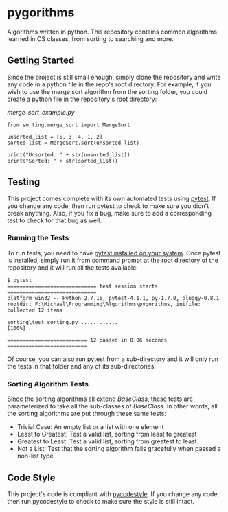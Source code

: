 # pygorithms
Algorithms written in python.  This repository contains common algorithms learned in CS classes, from sorting to searching and more.


## Getting Started
Since the project is still small enough, simply clone the repository and write any code in a python file in the repo's root directory. For example, if you wish to use the merge sort algorithm from the sorting folder, you could create a python file in the repository's root directory:

*merge_sort_example.py*

	from sorting.merge_sort import MergeSort

	unsorted_list = [5, 3, 4, 1, 2]
	sorted_list = MergeSort.sort(unsorted_list)

	print("Unsorted: " + str(unsorted_list))
	print("Sorted: " + str(sorted_list))


##  Testing
This project comes complete with its own automated tests using [pytest](https://docs.pytest.org/en/latest/). If you change any code, then run pytest to check to make sure you didn't break anything. Also, if you fix a bug, make sure to add a corresponding test to check for that bug as well.

### Running the Tests
To run tests, you need to have [pytest installed on your system](https://docs.pytest.org/en/latest/getting-started.html). Once pytest is installed, simply run it from command prompt at the root directory of the repository and it will run all the tests available:

	$ pytest
	============================= test session starts =============================
	platform win32 -- Python 2.7.15, pytest-4.1.1, py-1.7.0, pluggy-0.8.1
	rootdir: F:\Michael\Programming\Algorithms\pygorithms, inifile:
	collected 12 items

	sorting\test_sorting.py ............                                     [100%]

	========================== 12 passed in 0.06 seconds ==========================
Of course, you can also run pytest from a sub-directory and it will only run the tests in that folder and any of its sub-directories.

### Sorting Algorithm Tests
Since the sorting algorithms all extend *BaseClass*, these tests are parameterized to take all the sub-classes of *BaseClass*. In other words, all the sorting algorithms are put through these same tests:
- Trivial Case: An empty list or a list with one element
- Least to Greatest: Test a valid list, sorting from least to greatest
- Greatest to Least: Test a valid list, sorting from greatest to least
- Not a List: Test that the sorting algorithm fails gracefully when passed a non-list type

## Code Style
This project's code is compliant with [pycodestyle](https://pypi.org/project/pycodestyle/). If you change any code, then run pycodestyle to check to make sure the style is still intact.
